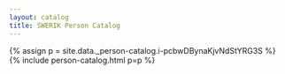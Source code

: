 ```yaml
---
layout: catalog
title: SWERIK Person Catalog
---
```

{% assign p = site.data._person-catalog.i-pcbwDBynaKjvNdStYRG3S %}
{% include person-catalog.html p=p %}

